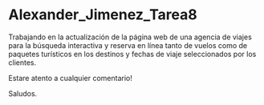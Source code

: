 # Alexander_Jimenez_Tarea8
Trabajando en la actualización de la página web de una agencia de viajes para la búsqueda interactiva y reserva en línea tanto de vuelos como de paquetes turísticos en los destinos y fechas de viaje seleccionados por los clientes.

Estare atento a cualquier comentario!

Saludos.

